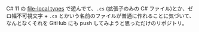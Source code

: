 C# 11 の [file-local types](https://github.com/dotnet/csharplang/issues/6011) で遊んでて、`.cs` (拡張子のみの C# ファイル)とか、ゼロ幅不可視文字 + `.cs` とかいう名前のファイルが普通に作れることに気づいて、なんとなくそれを GitHub にも push してみようと思っただけのリポジトリ。
